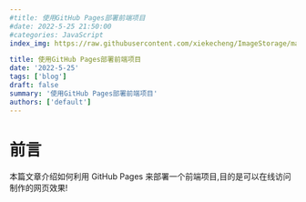 ```yaml
---
#title: 使用GitHub Pages部署前端项目
#date: 2022-5-25 21:50:00
#categories: JavaScript
index_img: https://raw.githubusercontent.com/xiekecheng/ImageStorage/main/20210713124713.png

title: 使用GitHub Pages部署前端项目
date: '2022-5-25'
tags: ['blog']
draft: false
summary: '使用GitHub Pages部署前端项目'
authors: ['default']
---
```


# 前言

本篇文章介绍如何利用 GitHub Pages 来部署一个前端项目,目的是可以在线访问制作的网页效果!
